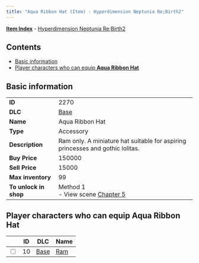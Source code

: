 ```yaml
---
title: "Aqua Ribbon Hat (Item) - Hyperdimension Neptunia Re;Birth2"
---
```


[**Item Index**](/neptunia/rb2/item/index.html) - [Hyperdimension Neptunia Re;Birth2](/neptunia/rb2)

## Contents

- [Basic information](#basic-information)
- [Player characters who can equip **Aqua Ribbon Hat**](#player-characters-who-can-equip-aqua-ribbon-hat)

## Basic information

|   |   |
| -- | -- |
| **ID** | 2270 |
| **DLC** | [Base](/neptunia/rb2/dlc/0-base.html) |
| **Name** | Aqua Ribbon Hat |
| **Type** | Accessory |
| **Description** | Ram only. A miniature hat suitable for aspiring princesses and gothic lolitas. |
| **Buy Price** | 150000 |
| **Sell Price** | 15000 |
| **Max inventory** | 99 |
| **To unlock in shop** | Method 1<br />- View scene [Chapter 5](/neptunia/rb2/scene/0-351-chapter-5.html) |

## Player characters who can equip **Aqua Ribbon Hat**

|    | ID | DLC | Name |
| -- | -- | --- | ---- |
| <input type="checkbox" id="rb2-player-0-10" class="trackbox" /> | 10 | [Base](/neptunia/rb2/dlc/0-base.html) | [Ram](/neptunia/rb2/player/0-10-ram.html) |
